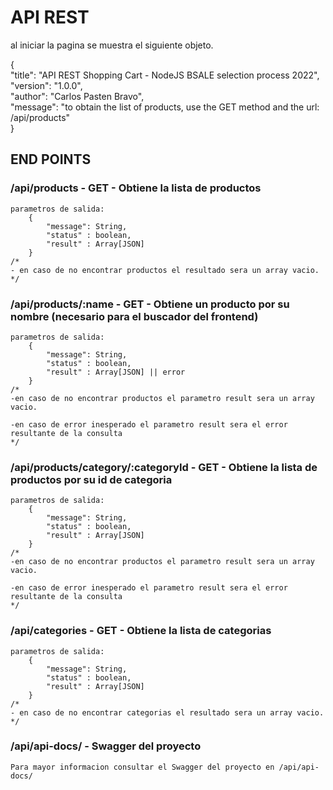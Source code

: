 # API REST

al iniciar la pagina se muestra el siguiente objeto.

{  
    "title": "API REST Shopping Cart - NodeJS BSALE selection process 2022",  
    "version": "1.0.0",  
    "author": "Carlos Pasten Bravo",  
    "message": "to obtain the list of products, use the GET method and the url: /api/products"  
}

## END POINTS

### /api/products - GET - Obtiene la lista de productos
    parametros de salida: 
        {
            "message": String,
            "status" : boolean,
            "result" : Array[JSON]
        }
    /*
    - en caso de no encontrar productos el resultado sera un array vacio.
    */

### /api/products/:name - GET - Obtiene un producto por su nombre (necesario para el buscador del frontend)  
    parametros de salida: 
        {
            "message": String,
            "status" : boolean,
            "result" : Array[JSON] || error
        }
    /*
    -en caso de no encontrar productos el parametro result sera un array vacio.

    -en caso de error inesperado el parametro result sera el error resultante de la consulta
    */


### /api/products/category/:categoryId - GET - Obtiene la lista de productos por su id de categoria
    parametros de salida: 
        {
            "message": String,
            "status" : boolean,
            "result" : Array[JSON]
        }
    /*
    -en caso de no encontrar productos el parametro result sera un array vacio.

    -en caso de error inesperado el parametro result sera el error resultante de la consulta
    */

### /api/categories - GET - Obtiene la lista de categorias
    parametros de salida: 
        {
            "message": String,
            "status" : boolean,
            "result" : Array[JSON]
        }
    /*
    - en caso de no encontrar categorias el resultado sera un array vacio.
    */
     
### /api/api-docs/ - Swagger del proyecto
    Para mayor informacion consultar el Swagger del proyecto en /api/api-docs/
